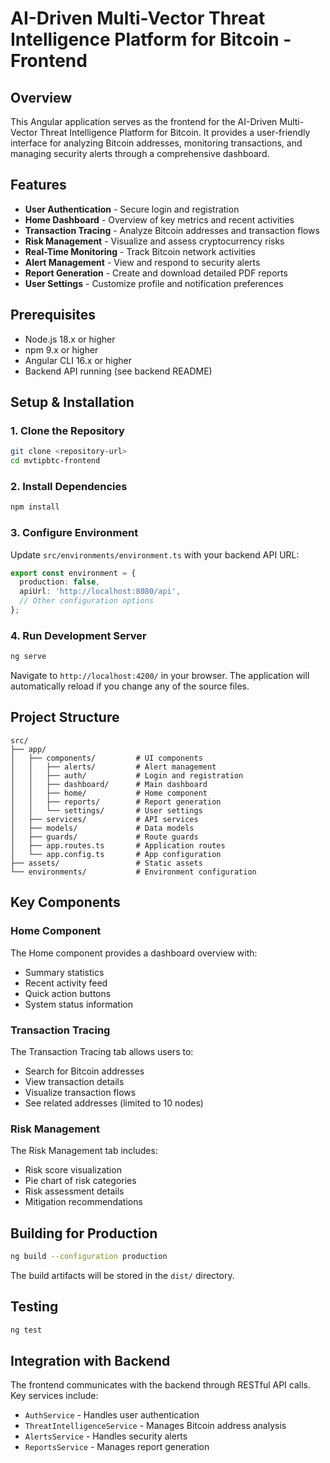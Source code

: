 # AI-Driven Multi-Vector Threat Intelligence Platform for Bitcoin - Frontend

## Overview

This Angular application serves as the frontend for the AI-Driven Multi-Vector Threat Intelligence Platform for Bitcoin. It provides a user-friendly interface for analyzing Bitcoin addresses, monitoring transactions, and managing security alerts through a comprehensive dashboard.

## Features

- **User Authentication** - Secure login and registration
- **Home Dashboard** - Overview of key metrics and recent activities
- **Transaction Tracing** - Analyze Bitcoin addresses and transaction flows
- **Risk Management** - Visualize and assess cryptocurrency risks
- **Real-Time Monitoring** - Track Bitcoin network activities
- **Alert Management** - View and respond to security alerts
- **Report Generation** - Create and download detailed PDF reports
- **User Settings** - Customize profile and notification preferences

## Prerequisites

- Node.js 18.x or higher
- npm 9.x or higher
- Angular CLI 16.x or higher
- Backend API running (see backend README)

## Setup & Installation

### 1. Clone the Repository

```bash
git clone <repository-url>
cd mvtipbtc-frontend
```

### 2. Install Dependencies

```bash
npm install
```

### 3. Configure Environment

Update `src/environments/environment.ts` with your backend API URL:

```typescript
export const environment = {
  production: false,
  apiUrl: 'http://localhost:8080/api',
  // Other configuration options
};
```

### 4. Run Development Server

```bash
ng serve
```

Navigate to `http://localhost:4200/` in your browser. The application will automatically reload if you change any of the source files.

## Project Structure

```
src/
├── app/
│   ├── components/         # UI components
│   │   ├── alerts/         # Alert management
│   │   ├── auth/           # Login and registration
│   │   ├── dashboard/      # Main dashboard
│   │   ├── home/           # Home component
│   │   ├── reports/        # Report generation
│   │   └── settings/       # User settings
│   ├── services/           # API services
│   ├── models/             # Data models
│   ├── guards/             # Route guards
│   ├── app.routes.ts       # Application routes
│   └── app.config.ts       # App configuration
├── assets/                 # Static assets
└── environments/           # Environment configuration
```

## Key Components

### Home Component

The Home component provides a dashboard overview with:
- Summary statistics
- Recent activity feed
- Quick action buttons
- System status information

### Transaction Tracing

The Transaction Tracing tab allows users to:
- Search for Bitcoin addresses
- View transaction details
- Visualize transaction flows
- See related addresses (limited to 10 nodes)

### Risk Management

The Risk Management tab includes:
- Risk score visualization
- Pie chart of risk categories
- Risk assessment details
- Mitigation recommendations

## Building for Production

```bash
ng build --configuration production
```

The build artifacts will be stored in the `dist/` directory.

## Testing

```bash
ng test
```

## Integration with Backend

The frontend communicates with the backend through RESTful API calls. Key services include:

- `AuthService` - Handles user authentication
- `ThreatIntelligenceService` - Manages Bitcoin address analysis
- `AlertsService` - Handles security alerts
- `ReportsService` - Manages report generation
